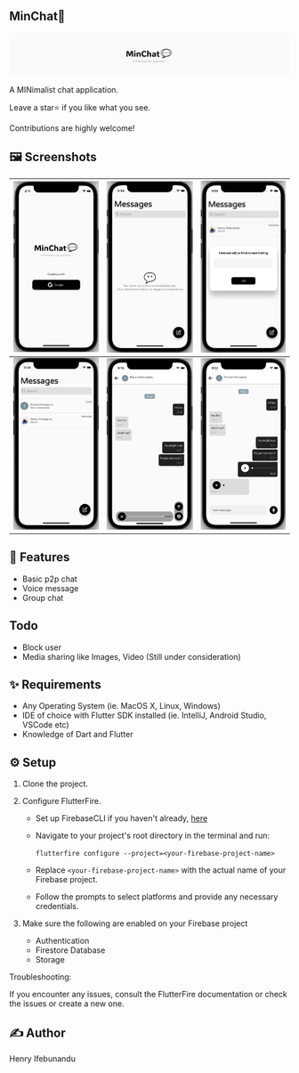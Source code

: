 ## MinChat💬
<p float="">
  <img src= "https://github.com/maykhid/min_chat/blob/main/screenshots/header.png?raw=true" />
</p>

A MINimalist chat application.

Leave a star⭐️ if you like what you see.

Contributions are highly welcome!

## 🖼 Screenshots
| ![Auth Image](https://github.com/maykhid/min_chat/blob/main/screenshots/auth.png?raw=true) | ![No Chat Image](https://github.com/maykhid/min_chat/blob/main/screenshots/no_chat.png?raw=true) | ![Start Conversation Image](https://github.com/maykhid/min_chat/blob/main/screenshots/start_conversation.png?raw=true) |
|---|---|---|
| ![Messages Image](https://github.com/maykhid/min_chat/blob/main/screenshots/messages.png?raw=true) | ![Chat Voice Modal Image](https://github.com/maykhid/min_chat/blob/main/screenshots/chat_voice_modal.png?raw=true) | ![Chat Image](https://github.com/maykhid/min_chat/blob/main/screenshots/chat.png?raw=true) |


## 💫 Features
* Basic p2p chat
* Voice message
* Group chat 
## Todo
* Block user
* Media sharing like Images, Video (Still under consideration)

## ✨ Requirements
* Any Operating System (ie. MacOS X, Linux, Windows)
* IDE of choice with Flutter SDK installed (ie. IntelliJ, Android Studio, VSCode etc)
* Knowledge of Dart and Flutter

## ⚙️ Setup
1. Clone the project.

2. Configure FlutterFire.

    * Set up FirebaseCLI if you haven't already, [here](https://firebase.google.com/docs/cli#setup_update_cli)
    
    * Navigate to your project's root directory in the terminal and run:
    
      ```flutterfire configure --project=<your-firebase-project-name>```
    
    * Replace ```<your-firebase-project-name>``` with the actual name of your Firebase project. 
    
    * Follow the prompts to select platforms and provide any necessary credentials.
    
3.  Make sure the following are enabled on your Firebase project
    * Authentication
    * Firestore Database
    * Storage
  
Troubleshooting:

If you encounter any issues, consult the FlutterFire documentation or check the issues or create a new one. 

## ✍️ Author
Henry Ifebunandu
